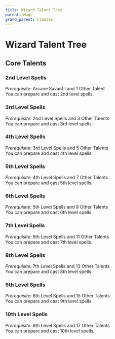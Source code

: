 ```yaml
---
title: Wizard Talent Tree
parent: Mage
grand_parent: Classes
---
```


# Wizard Talent Tree

## Core Talents

### 2nd Level Spells
*Prerequisite:* Arcane Savant I and 1 Other Talent<br>
You can prepare and cast 2nd level spells.

### 3rd Level Spells
*Prerequisite:* 2nd Level Spells and 3 Other Talents<br>
You can prepare and cast 3rd level spells.

### 4th Level Spells
*Prerequisite:* 3rd Level Spells and 5 Other Talents<br>
You can prepare and cast 4th level spells.

### 5th Level Spells
*Prerequisite:* 4th Level Spells and 7 Other Talents<br>
You can prepare and cast 5th level spells.

### 6th Level Spells
*Prerequisite:* 5th Level Spells and 9 Other Talents<br>
You can prepare and cast 6th level spells.

### 7th Level Spells
*Prerequisite:* 6th Level Spells and 11 Other Talents<br>
You can prepare and cast 7th level spells.

### 8th Level Spells
*Prerequisite:* 7th Level Spells and 13 Other Talents<br>
You can prepare and cast 8th level spells.

### 9th Level Spells
*Prerequisite:* 8th Level Spells and 15 Other Talents<br>
You can prepare and cast 9th level spells.

### 10th Level Spells
*Prerequisite:* 9th Level Spells and 17 Other Talents<br>
You can prepare and cast 10th level spells.
